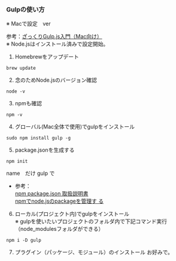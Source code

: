 ### Gulpの使い方

※ Macで設定　ver<br>

参考：[ざっくりGulp.js入門（Mac向け）](http://qiita.com/kazukichi/items/884a1379eea5918689ed)<br>
※ Node.jsはインストール済みで設定開始。

1. Homebrewをアップデート<br>
```
brew update
```
2. 念のためNode.jsのバージョン確認
```
node -v
```
3. npmも確認
```
npm -v
```
4. グローバル(Mac全体で使用)でgulpをインストール
```
sudo npm install gulp -g
```
5. package.jsonを生成する
```
npm init
```
name　だけ gulp で
 * 参考：<br>
 [npm package.json 取扱説明書](http://liberty-technology.biz/PublicItems/npm/package.json.html)<br>
 [npmでnode.jsのpackageを管理す
 る](http://qiita.com/sinmetal/items/395edf1d195382cfd8bc#npm-init)<br>

6. ローカル(プロジェクト内)でgulpをインストール<br>
※ gulpを使いたいプロジェクトのフォルダ内で下記コマンド実行（node_modulesフォルダができる）
```
npm i -D gulp
```
7. プラグイン（パッケージ、モジュール）のインストール
お好みで。
